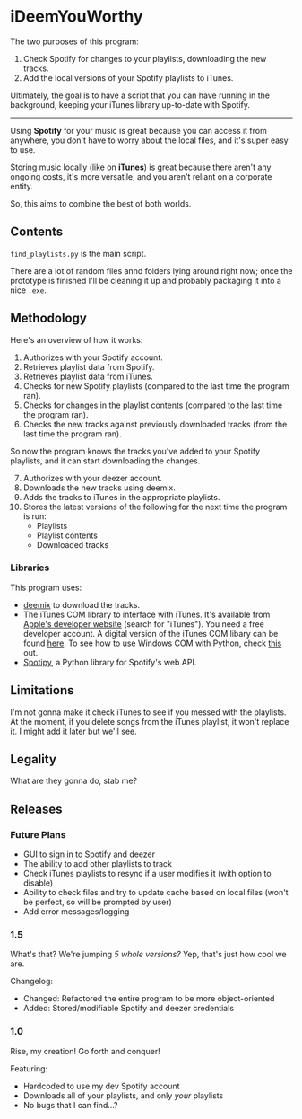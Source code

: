 # iDeemYouWorthy

The two purposes of this program:

 1. Check Spotify for changes to your playlists, downloading the new tracks.
 2. Add the local versions of your Spotify playlists to iTunes.
 
Ultimately, the goal is to have a script that you can have running in the background, keeping your iTunes library up-to-date with Spotify.

___

Using **Spotify** for your music is great because you can access it from anywhere, you don't have to worry about the local files, and it's super easy to use.

Storing music locally (like on **iTunes**) is great because there aren't any ongoing costs, it's more versatile, and you aren't reliant on a corporate entity.

So, this aims to combine the best of both worlds.


## Contents

`find_playlists.py` is the main script.

There are a lot of random files annd folders lying around right now; once the prototype is finished I'll be cleaning it up and probably packaging it into a nice `.exe`.


## Methodology

Here's an overview of how it works:

1. Authorizes with your Spotify account.
2. Retrieves playlist data from Spotify.
3. Retrieves playlist data from iTunes.
4. Checks for new Spotify playlists (compared to the last time the program ran).
5. Checks for changes in the playlist contents (compared to the last time the program ran).
6. Checks the new tracks against previously downloaded tracks (from the last time the program ran).

So now the program knows the tracks you've added to your Spotify playlists, and it can start downloading the changes.

7. Authorizes with your deezer account.
8. Downloads the new tracks using deemix.
9. Adds the tracks to iTunes in the appropriate playlists.
10. Stores the latest versions of the following for the next time the program is run:
      - Playlists
	  - Playlist contents
	  - Downloaded tracks

### Libraries

This program uses:

 - [deemix](https://old.reddit.com/r/deemix) to download the tracks.
 - The iTunes COM library to interface with iTunes. It's available from [Apple's developer website](https://developer.apple.com/download/more/) (search for "iTunes"). You need a free developer account. A digital version of the iTunes COM libary can be found [here](http://www.joshkunz.com/iTunesControl/). To see how to use Windows COM with Python, check [this](https://code.activestate.com/recipes/498241-scripting-itunes-for-windows-with-python/) out.
 - [Spotipy](https://spotipy.readthedocs.io/en/2.12.0/), a Python library for Spotify's web API.


## Limitations

I'm not gonna make it check iTunes to see if you messed with the playlists. At the moment, if you delete songs from the iTunes playlist, it won't replace it. I might add it later but we'll see.


## Legality

What are they gonna do, stab me?


## Releases

### Future Plans

 - GUI to sign in to Spotify and deezer
 - The ability to add other playlists to track
 - Check iTunes playlists to resync if a user modifies it (with option to disable)
 - Ability to check files and try to update cache based on local files (won't be perfect, so will be prompted by user)
 - Add error messages/logging

### 1.5

What's that? We're jumping *5 whole versions?* Yep, that's just how cool we are.

Changelog:

 - Changed: Refactored the entire program to be more object-oriented
 - Added: Stored/modifiable Spotify and deezer credentials

### 1.0

Rise, my creation! Go forth and conquer!

Featuring:

 - Hardcoded to use my dev Spotify account
 - Downloads all of your playlists, and only *your* playlists
 - No bugs that I can find...?
